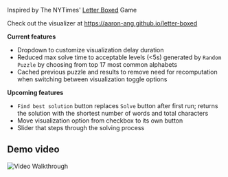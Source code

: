 Inspired by The NYTimes' [Letter Boxed](https://www.nytimes.com/puzzles/letter-boxed) Game

Check out the visualizer at https://aaron-ang.github.io/letter-boxed

**Current features**
- Dropdown to customize visualization delay duration
- Reduced max solve time to acceptable levels (<5s) generated by `Random Puzzle` by choosing from top 17 most common alphabets
- Cached previous puzzle and results to remove need for recomputation when switching between visualization toggle options

**Upcoming features**
- `Find best solution` button replaces `Solve` button after first run; returns the solution with the shortest number of words and total characters
- Move visualization option from checkbox to its own button
- Slider that steps through the solving process

Demo video
-
<img src='walkthrough.gif' title='Video Walkthrough' width='' alt='Video Walkthrough' />
